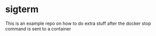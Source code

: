 # sigterm 
This is an example repo on how to do extra stuff after the docker stop command is sent to a container